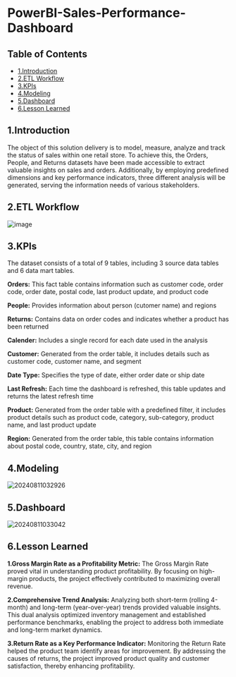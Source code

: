 # PowerBI-Sales-Performance-Dashboard
## Table of Contents
- [1.Introduction](#1Introduction)
- [2.ETL Workflow](#2ETL-Workflow)
- [3.KPIs](#3KPIs)
- [4.Modeling](#4Modeling)
- [5.Dashboard](#5Results)
- [6.Lesson Learned](#6Lesson-Learned)
## 1.Introduction
The object of this solution delivery is to model, measure, analyze and track the status of sales within one retail store. To achieve this, the Orders, People, and Returns datasets have been made accessible to extract valuable insights on sales and orders. Additionally, by employing predefined dimensions and key performance indicators, three different analysis will be generated, serving the information needs of various stakeholders.
## 2.ETL Workflow
![image](https://github.com/user-attachments/assets/60f5fffc-0847-48d5-9678-ff19714972e5)
## 3.KPIs
The dataset consists of a total of 9 tables, including 3 source data tables and 6 data mart tables.

**Orders:** This fact table contains information such as customer code, order code, order date, postal code, last product update, and product code

**People:** Provides information about person (cutomer name) and regions

**Returns:** Contains data on order codes and indicates whether a product has been returned

**Calender:** Includes a single record for each date used in the analysis

**Customer:** Generated from the order table, it includes details such as customer code, customer name, and segment

**Date Type:** Specifies the type of date, either order date or ship date

**Last Refresh:** Each time the dashboard is refreshed, this table updates and returns the latest refresh time

**Product:** Generated from the order table with a predefined filter, it includes product details such as product code, category, sub-category, product name, and last product update

**Region:** Generated from the order table, this table contains information about postal code, country, state, city, and region
## 4.Modeling 
![20240811032926](https://github.com/user-attachments/assets/5c655221-fb2f-4d9a-8a91-c367094b12f8)
## 5.Dashboard
![20240811033042](https://github.com/user-attachments/assets/9574ed59-162d-46b2-b2a9-757cf6082a94)
## 6.Lesson Learned
**1.Gross Margin Rate as a Profitability Metric:**
The Gross Margin Rate proved vital in understanding product profitability. By focusing on high-margin products, the project effectively contributed to maximizing overall revenue.

**2.Comprehensive Trend Analysis:**
Analyzing both short-term (rolling 4-month) and long-term (year-over-year) trends provided valuable insights. This dual analysis optimized inventory management and established performance benchmarks, enabling the project to address both immediate and long-term market dynamics.

**3.Return Rate as a Key Performance Indicator:**
Monitoring the Return Rate helped the product team identify areas for improvement. By addressing the causes of returns, the project improved product quality and customer satisfaction, thereby enhancing profitability.
